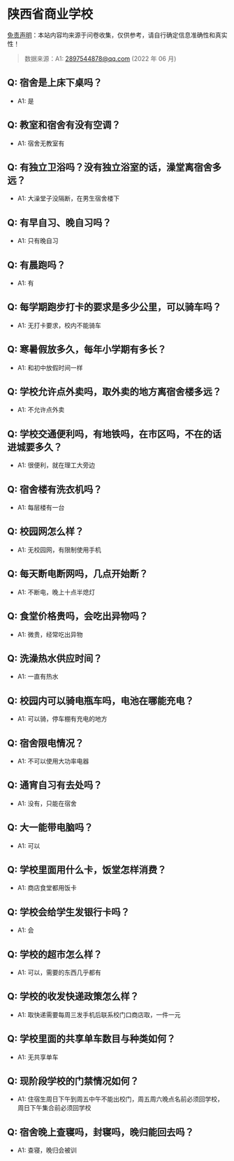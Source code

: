 # 陕西省商业学校

[免责声明](https://colleges.chat/#_3)：本站内容均来源于问卷收集，仅供参考，请自行确定信息准确性和真实性！

> 数据来源：A1: 2897544878@qq.com (2022 年 06 月)

## Q: 宿舍是上床下桌吗？

- A1: 是

## Q: 教室和宿舍有没有空调？

- A1: 宿舍无教室有

## Q: 有独立卫浴吗？没有独立浴室的话，澡堂离宿舍多远？

- A1: 大澡堂子没隔断，在男生宿舍楼下

## Q: 有早自习、晚自习吗？

- A1: 只有晚自习

## Q: 有晨跑吗？

- A1: 有

## Q: 每学期跑步打卡的要求是多少公里，可以骑车吗？

- A1: 无打卡要求，校内不能骑车

## Q: 寒暑假放多久，每年小学期有多长？

- A1: 和初中放假时间一样

## Q: 学校允许点外卖吗，取外卖的地方离宿舍楼多远？

- A1: 不允许点外卖

## Q: 学校交通便利吗，有地铁吗，在市区吗，不在的话进城要多久？

- A1: 很便利，就在理工大旁边

## Q: 宿舍楼有洗衣机吗？

- A1: 每层楼有一台

## Q: 校园网怎么样？

- A1: 无校园网，有限制使用手机

## Q: 每天断电断网吗，几点开始断？

- A1: 不断电，晚上十点半熄灯

## Q: 食堂价格贵吗，会吃出异物吗？

- A1: 微贵，经常吃出异物

## Q: 洗澡热水供应时间？

- A1: 一直有热水

## Q: 校园内可以骑电瓶车吗，电池在哪能充电？

- A1: 可以骑，停车棚有充电的地方

## Q: 宿舍限电情况？

- A1: 不可以使用大功率电器

## Q: 通宵自习有去处吗？

- A1: 没有，只能在宿舍

## Q: 大一能带电脑吗？

- A1: 可以

## Q: 学校里面用什么卡，饭堂怎样消费？

- A1: 商店食堂都用饭卡

## Q: 学校会给学生发银行卡吗？

- A1: 会

## Q: 学校的超市怎么样？

- A1: 可以，需要的东西几乎都有

## Q: 学校的收发快递政策怎么样？

- A1: 取快递需要每周三发手机后联系校门口商店取，一件一元

## Q: 学校里面的共享单车数目与种类如何？

- A1: 无共享单车

## Q: 现阶段学校的门禁情况如何？

- A1: 住宿生周日下午到周五中午不能出校门，周五周六晚点名前必须回学校，周日下午集合前必须回学校

## Q: 宿舍晚上查寝吗，封寝吗，晚归能回去吗？

- A1: 查寝，晚归会被训

